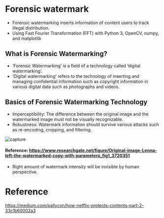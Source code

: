 # Forensic watermark
- Forensic watermarking inserts information of content users to track illegal distribution.
- Using Fast Fourier Transformation (FFT) with Python 3, OpenCV, numpy, and matplotlib

## What is Forensic Watermarking?
- ‘Forensic Watermarking’ is a field of a technology called ‘digital watermarking’. 
- ‘Digital watermarking’ refers to the technology of inserting and managing confidential information such as copyright information in various digital data such as photographs and videos.

## Basics of Forensic Watermarking Technology
- Imperceptibility: The difference between the original image and the watermarked image must not be visually recognizable.
- Robustness: Watermark information should survive various attacks such as re-encoding, cropping, and filtering.

![capture](https://user-images.githubusercontent.com/60275617/103237873-fe54a380-4916-11eb-9e9e-1bfdf6ffd821.PNG)
#### Reference: https://www.researchgate.net/figure/Original-image-Lenna-left-the-watermarked-copy-with-parameters_fig1_3720351
- Right amount of watermark intensity will be invisible by human perspective.

# Reference
https://medium.com/pallycon/how-netflix-protects-contents-part-2-33c1b60002a3
